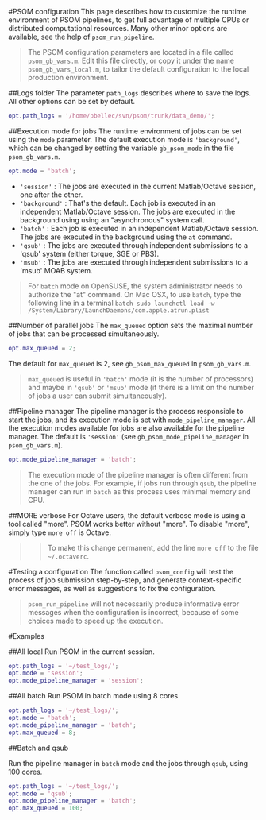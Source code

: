 #PSOM configuration
This page describes how to customize the runtime environment of PSOM pipelines, to get full advantage of multiple CPUs or distributed computational resources. Many other minor options are available, see the help of `psom_run_pipeline`.  
>The PSOM configuration parameters are located in a file called `psom_gb_vars.m`. Edit this file directly, or copy it under the name `psom_gb_vars_local.m`, to tailor the default configuration to the local production environment.

##Logs folder
The parameter `path_logs` describes where to save the logs. All other options can be set by default.
```matlab
opt.path_logs = '/home/pbellec/svn/psom/trunk/data_demo/';
```

##Execution mode for jobs
The runtime environment of jobs can be set using the `mode` parameter. The default execution mode is `'background'`, which can be changed by setting the variable `gb_psom_mode` in the file `psom_gb_vars.m`. 
```matlab
opt.mode = 'batch';
``` 
 * `'session'`    : The jobs are executed in the current Matlab/Octave session, one after the other.
 * `'background'` : That's the default. Each job is executed in an independent Matlab/Octave session. The jobs are executed in the background using using an "asynchronous" system call. 
 * `'batch'`      : Each job is executed in an independent Matlab/Octave session. The jobs are executed in the background using the `at` command.
 * `'qsub'`       : The jobs are executed through independent submissions to a 'qsub' system (either torque, SGE or PBS).
 * `'msub'`       : The jobs are executed through independent submissions to a 'msub' MOAB system.
>For `batch` mode on OpenSUSE, the system administrator needs to authorize the "at" command. On Mac OSX, to use `batch`, type the following line in a terminal ```batch sudo launchctl load -w /System/Library/LaunchDaemons/com.apple.atrun.plist``` 

##Number of parallel jobs
The `max_queued` option sets the maximal number of jobs that can be processed simultaneously. 
```matlab
opt.max_queued = 2;
```
The default for `max_queued` is 2, see `gb_psom_max_queued` in `psom_gb_vars.m`.
>`max_queued` is useful in `'batch'` mode (it is the number of processors) and maybe in `'qsub'` or `'msub'` mode (if there is a limit on the number of jobs a user can submit simultaneously).

##Pipeline manager
The pipeline manager is the process responsible to start the jobs, and its execution mode is set with `mode_pipeline_manager`. All the execution modes available for jobs are also available for the pipeline manager. The default is `'session'` (see `gb_psom_mode_pipeline_manager` in `psom_gb_vars.m`). 
```matlab
opt.mode_pipeline_manager = 'batch';
```
>The execution mode of the pipeline manager is often different from the one of the jobs. For example, if jobs run through `qsub`, the pipeline manager can run in `batch` as this process uses minimal memory and CPU.

##MORE verbose 
For Octave users, the default verbose mode is using a tool called "more". PSOM works better without "more". To disable "more", simply type `more off` is Octave. 
>>To make this change permanent, add the line `more off` to the file `~/.octaverc`. 

#Testing a configuration
The function called `psom_config` will test the process of job submission step-by-step, and generate context-specific error messages, as well as suggestions to fix the configuration. 
>`psom_run_pipeline` will not necessarily produce informative error messages when the configuration is incorrect, because of some choices made to speed up the execution.

#Examples

##All local
Run PSOM in the current session.
```matlab
opt.path_logs = '~/test_logs/';
opt.mode = 'session';
opt.mode_pipeline_manager = 'session';
```

##All batch
Run PSOM in batch mode using 8 cores.
```matlab
opt.path_logs = '~/test_logs/';
opt.mode = 'batch';
opt.mode_pipeline_manager = 'batch';
opt.max_queued = 8;
```

##Batch and qsub

Run the pipeline manager in `batch` mode and the jobs through `qsub`, using 100 cores.
```matlab
opt.path_logs = '~/test_logs/';
opt.mode = 'qsub';
opt.mode_pipeline_manager = 'batch';
opt.max_queued = 100;
```
